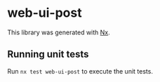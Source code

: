 # web-ui-post

This library was generated with [Nx](https://nx.dev).

## Running unit tests

Run `nx test web-ui-post` to execute the unit tests.
